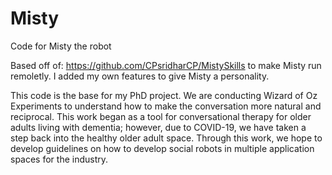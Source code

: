 # Misty
Code for Misty the robot

Based off of: https://github.com/CPsridharCP/MistySkills to make Misty run remoletly. I added my own features
to give Misty a personality. 


This code is the base for my PhD project. We are conducting Wizard of Oz Experiments to understand
how to make the conversation more natural and reciprocal. This work began as a tool for conversational 
therapy for older adults living with dementia; however, due to COVID-19, we have taken a step back
into the healthy older adult space. Through this work, we hope to develop guidelines on how to
develop social robots in multiple application spaces for the industry. 
